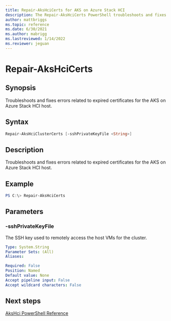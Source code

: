 ```yaml
---
title: Repair-AksHciCerts for AKS on Azure Stack HCI
description: The Repair-AksHciCerts PowerShell troubleshoots and fixes errors related to expired certificates for the AKS on Azure Stack HCI host.
author: mattbriggs
ms.topic: reference
ms.date: 6/30/2021
ms.author: mabrigg 
ms.lastreviewed: 1/14/2022
ms.reviewer: jeguan
---
```


# Repair-AksHciCerts

## Synopsis
Troubleshoots and fixes errors related to expired certificates for the AKS on Azure Stack HCI host.

## Syntax

```powershell
Repair-AksHciClusterCerts [-sshPrivateKeyFile <String>] 
```

## Description
Troubleshoots and fixes errors related to expired certificates for the AKS on Azure Stack HCI host.

## Example

```powershell
PS C:\> Repair-AksHciCerts
```

## Parameters

### -sshPrivateKeyFile
The SSH key used to remotely access the host VMs for the cluster.

```yaml
Type: System.String
Parameter Sets: (All)
Aliases:

Required: False
Position: Named
Default value: None
Accept pipeline input: False
Accept wildcard characters: False
```

## Next steps

[AksHci PowerShell Reference](index.md)